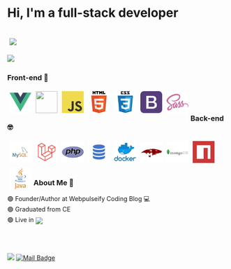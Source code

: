 

# Hi, I'm a full-stack developer 

<br/>

<img src="https://media.tenor.com/RA0A9TBAGskAAAAM/kakashi.gif"  style="margin:5px"  />

<br/>

[![](https://img.shields.io/github/followers/omeratayilmaz?style=social)](https://www.github.com/OmerAtayilmaz)



### Front-end 🎨

<img align="left" src="https://raw.githubusercontent.com/github/explore/80688e429a7d4ef2fca1e82350fe8e3517d3494d/topics/vue/vue.png"  width="50" height="50" style="margin:5px"  />

<img align="left" src="https://nuxtjs.ir/logos/nuxt.svg"  width="50" height="50" style="margin:5px"  />

<img align="left" src="https://raw.githubusercontent.com/github/explore/80688e429a7d4ef2fca1e82350fe8e3517d3494d/topics/javascript/javascript.png" width="50" height="50" style="margin:5px" />

<img align="left" src="https://raw.githubusercontent.com/github/explore/80688e429a7d4ef2fca1e82350fe8e3517d3494d/topics/html/html.png" width="50" height="50" style="margin:5px"  />

<img align="left" src="https://raw.githubusercontent.com/github/explore/80688e429a7d4ef2fca1e82350fe8e3517d3494d/topics/css/css.png"  width="50" height="50" style="margin:5px"  />

<img align="left" src="https://raw.githubusercontent.com/github/explore/80688e429a7d4ef2fca1e82350fe8e3517d3494d/topics/bootstrap/bootstrap.png" width="50" height="50" style="margin:5px"  />

<img align="left" src="https://raw.githubusercontent.com/github/explore/80688e429a7d4ef2fca1e82350fe8e3517d3494d/topics/sass/sass.png"  width="50" height="50" style="margin:5px"   width="35" />

<br/><br/>

### Back-end 🤓
<img align="left" src="https://raw.githubusercontent.com/github/explore/80688e429a7d4ef2fca1e82350fe8e3517d3494d/topics/mysql/mysql.png"  width="50" height="50" style="margin:5px"/>
<img align="left" src="https://raw.githubusercontent.com/github/explore/80688e429a7d4ef2fca1e82350fe8e3517d3494d/topics/laravel/laravel.png"  width="50" height="50" style="margin:5px"/>
<img align="left" src="https://raw.githubusercontent.com/github/explore/80688e429a7d4ef2fca1e82350fe8e3517d3494d/topics/php/php.png"  width="50" height="50" style="margin:5px"/>
<img align="left" src="https://raw.githubusercontent.com/github/explore/80688e429a7d4ef2fca1e82350fe8e3517d3494d/topics/sql/sql.png"  width="50" height="50" style="margin:5px"/>
<img align="left" src="https://raw.githubusercontent.com/github/explore/80688e429a7d4ef2fca1e82350fe8e3517d3494d/topics/docker/docker.png"  width="50" height="50" style="margin:5px"/>

<img align="left" src="https://raw.githubusercontent.com/github/explore/80688e429a7d4ef2fca1e82350fe8e3517d3494d/topics/mongoose/mongoose.png"  width="50" height="50" style="margin:5px"/>
<img align="left" src="https://raw.githubusercontent.com/github/explore/80688e429a7d4ef2fca1e82350fe8e3517d3494d/topics/mongodb/mongodb.png"  width="50" height="50" style="margin:5px"/>
<img align="left" src="https://raw.githubusercontent.com/github/explore/80688e429a7d4ef2fca1e82350fe8e3517d3494d/topics/npm/npm.png"  width="50" height="50" style="margin:5px"/>
<img align="left" src="https://raw.githubusercontent.com/github/explore/80688e429a7d4ef2fca1e82350fe8e3517d3494d/topics/java/java.png"  width="50" height="50" style="margin:5px"/>

<br /><br />
<br /><br />

### About Me 🍵
🟢 Founder/Author at Webpulseify Coding Blog 💻 <br/>
🟢 Graduated from CE <br/>
🟢 Live in  <img src="https://upload.wikimedia.org/wikipedia/commons/thumb/b/b4/Flag_of_Turkey.svg/125px-Flag_of_Turkey.svg.png"  width="25" style="margin-bottom:-5px"/>

<br /><br />

[![](https://img.shields.io/badge/linkedin-%230077B5.svg?&style=for-the-badge&logo=linkedin&logoColor=white)](https://www.linkedin.com/in/%C3%B6mer-atay%C4%B1lmaz-180006151/)
[![Mail Badge](https://img.shields.io/badge/omeratayilmaz@gmail.com-c14438?style=for-the-badge&logo=Gmail&logoColor=white&link=mailto:omeratayilmaz@gmail.com)](mailto:omeratayilmaz@gmail.com)

